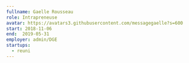 ```yaml
---
fullname: Gaelle Rousseau
role: Intrapreneuse
avatar: https://avatars3.githubusercontent.com/messagegaelle?s=600
start: 2018-11-06
end:  2019-05-31
employer: admin/DGE
startups:
  - reuni
---
```

